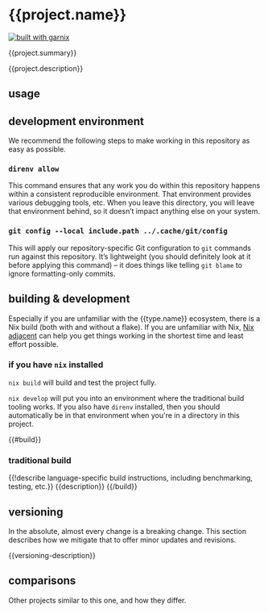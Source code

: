 # {{project.name}}

[![built with garnix](https://img.shields.io/endpoint?url=https%3A%2F%2Fgarnix.io%2Fapi%2Fbadges%2Fsellout%2F{{project.name}})](https://garnix.io)

{{project.summary}}

{{project.description}}

## usage

## development environment

We recommend the following steps to make working in this repository as easy as possible.

### `direnv allow`

This command ensures that any work you do within this repository happens within a consistent reproducible environment. That environment provides various debugging tools, etc. When you leave this directory, you will leave that environment behind, so it doesn’t impact anything else on your system.

### `git config --local include.path ../.cache/git/config`

This will apply our repository-specific Git configuration to `git` commands run against this repository. It’s lightweight (you should definitely look at it before applying this command) – it does things like telling `git blame` to ignore formatting-only commits.

## building & development

Especially if you are unfamiliar with the {{type.name}} ecosystem, there is a Nix build (both with and without a flake). If you are unfamiliar with Nix, [Nix adjacent](...) can help you get things working in the shortest time and least effort possible.

### if you have `nix` installed

`nix build` will build and test the project fully.

`nix develop` will put you into an environment where the traditional build tooling works. If you also have `direnv` installed, then you should automatically be in that environment when you're in a directory in this project.

{{#build}}
### traditional build

{{!describe language-specific build instructions, including benchmarking,
testing, etc.}}
{{description}}
{{/build}}

## versioning

In the absolute, almost every change is a breaking change. This section describes how we mitigate that to offer minor updates and revisions.

{{versioning-description}}

## comparisons

Other projects similar to this one, and how they differ.
